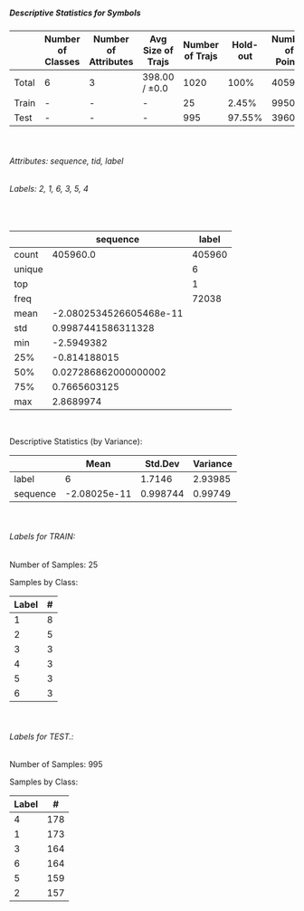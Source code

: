 ##### Descriptive Statistics for Symbols


|       |   Number of Classes |   Number of Attributes |   Avg Size of Trajs |   Number of Trajs | Hold-out   |   Number of Points |   Longest Size |   Shortest Size |
|-------|---------------------|------------------------|---------------------|-------------------|------------|--------------------|----------------|-----------------|
| Total | 6                   | 3                      | 398.00 / ±0.0       | 1020              | 100%       |             405960 |            398 |             398 |
| Train | -                   | -                      | -                   | 25                | 2.45%      |               9950 |            398 |             398 |
| Test  | -                   | -                      | -                   | 995               | 97.55%     |             396010 |            398 |             398 |

&nbsp;

###### Attributes: sequence, tid, label


###### Labels: 2, 1, 6, 3, 5, 4

&nbsp;

|        | sequence                | label   |
|--------|-------------------------|---------|
| count  | 405960.0                | 405960  |
| unique |                         | 6       |
| top    |                         | 1       |
| freq   |                         | 72038   |
| mean   | -2.0802534526605468e-11 |         |
| std    | 0.9987441586311328      |         |
| min    | -2.5949382              |         |
| 25%    | -0.814188015            |         |
| 50%    | 0.027286862000000002    |         |
| 75%    | 0.7665603125            |         |
| max    | 2.8689974               |         |

&nbsp;

Descriptive Statistics (by Variance): 


|          |         Mean |   Std.Dev |   Variance |
|----------|--------------|-----------|------------|
| label    |  6           |  1.7146   |    2.93985 |
| sequence | -2.08025e-11 |  0.998744 |    0.99749 |

&nbsp;

###### Labels for TRAIN:


Number of Samples: 25
Samples by Class:
|   Label |   # |
|---------|-----|
|       1 |   8 |
|       2 |   5 |
|       3 |   3 |
|       4 |   3 |
|       5 |   3 |
|       6 |   3 |

&nbsp;

###### Labels for TEST.:


Number of Samples: 995
Samples by Class:
|   Label |   # |
|---------|-----|
|       4 | 178 |
|       1 | 173 |
|       3 | 164 |
|       6 | 164 |
|       5 | 159 |
|       2 | 157 |